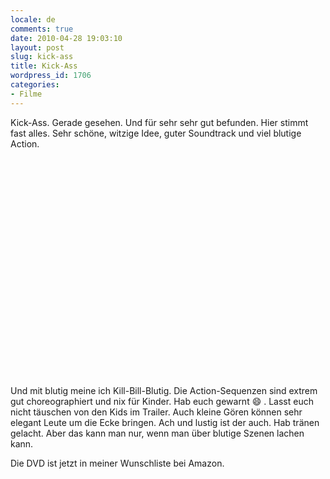 ```yaml
---
locale: de
comments: true
date: 2010-04-28 19:03:10
layout: post
slug: kick-ass
title: Kick-Ass
wordpress_id: 1706
categories:
- Filme
---
```


Kick-Ass. Gerade gesehen. Und für sehr sehr gut befunden. Hier stimmt fast
alles. Sehr schöne, witzige Idee, guter Soundtrack und viel blutige Action.

<object width="550" height="350"><param name="movie" value="//www.youtube.com/v/Pj9c4FSBzEo&amp;hl=de_DE&amp;fs=1&amp;"><param name="allowFullScreen" value="true"><param name="allowscriptaccess" value="always"><embed src="http://www.youtube.com/v/Pj9c4FSBzEo&amp;hl=de_DE&amp;fs=1&amp;" type="application/x-shockwave-flash" allowscriptaccess="always" allowfullscreen="true" width="550" height="350"></object>

Und mit blutig meine ich Kill-Bill-Blutig. Die Action-Sequenzen sind extrem gut
choreographiert und nix für Kinder. Hab euch gewarnt :smile: . Lasst euch nicht
täuschen von den Kids im Trailer. Auch kleine Gören können sehr elegant Leute
um die Ecke bringen. Ach und lustig ist der auch. Hab tränen gelacht. Aber das
kann man nur, wenn man über blutige Szenen lachen kann.

Die DVD ist jetzt in meiner Wunschliste bei Amazon.
